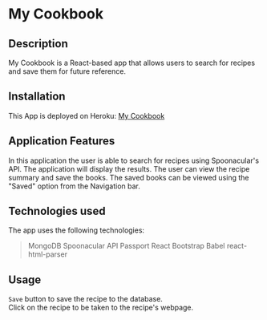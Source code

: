 # My Cookbook

## Description
My Cookbook is a React-based app that allows users to search for recipes and save them for future reference. 

## Installation
This App is deployed on Heroku: [My Cookbook](https://immense-chamber-63705.herokuapp.com/) 
<!-- Remember to change this -->

## Application Features
In this application the user is able to search for recipes using Spoonacular's API. The application will display the results. The user can view the recipe summary and save the books. The saved books can be viewed using the "Saved" option from the Navigation bar.

## Technologies used
The app uses the following technologies:

> MongoDB
> Spoonacular API
> Passport
> React
> Bootstrap
> Babel
> react-html-parser

## Usage


`Save` button to save the recipe to the database.<br>
Click on the recipe to be taken to the recipe's webpage.